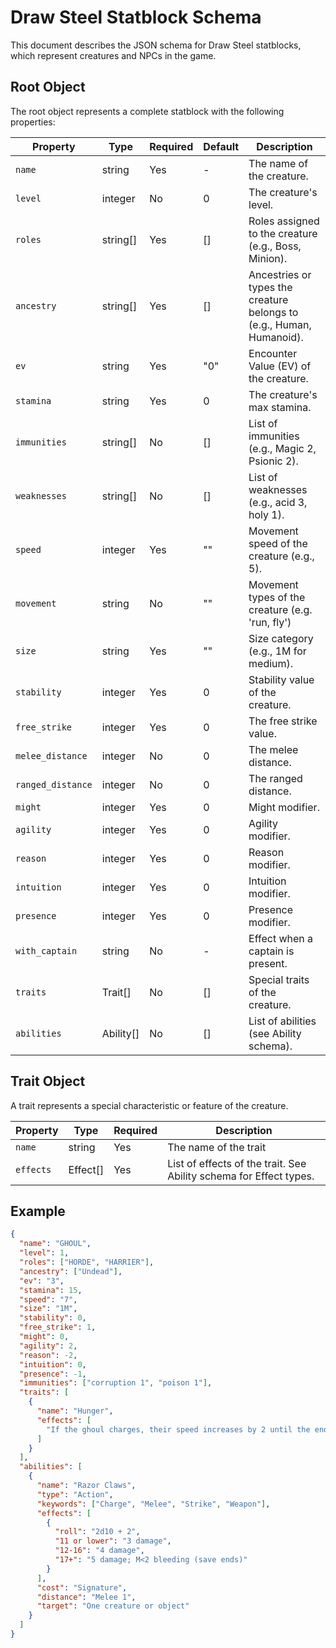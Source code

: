 # Draw Steel Statblock Schema

This document describes the JSON schema for Draw Steel statblocks, which represent creatures and NPCs in the game.

## Root Object

The root object represents a complete statblock with the following properties:

| Property | Type | Required | Default | Description |
|----------|------|----------|---------|-------------|
| `name` | string | Yes | - | The name of the creature. |
| `level` | integer | No | 0 | The creature's level. |
| `roles` | string[] | Yes | [] | Roles assigned to the creature (e.g., Boss, Minion). |
| `ancestry` | string[] | Yes | [] | Ancestries or types the creature belongs to (e.g., Human, Humanoid). |
| `ev` | string | Yes | "0" | Encounter Value (EV) of the creature. |
| `stamina` | string | Yes | 0 | The creature's max stamina. |
| `immunities` | string[] | No | [] | List of immunities (e.g., Magic 2, Psionic 2). |
| `weaknesses` | string[] | No | [] | List of weaknesses (e.g., acid 3, holy 1). |
| `speed` | integer | Yes | "" | Movement speed of the creature (e.g., 5). |
| `movement` | string | No | "" | Movement types of the creature (e.g. 'run, fly') |
| `size` | string | Yes | "" | Size category (e.g., 1M for medium). |
| `stability` | integer | Yes | 0 | Stability value of the creature. |
| `free_strike` | integer | Yes | 0 | The free strike value. |
| `melee_distance` | integer | No | 0 | The melee distance. |
| `ranged_distance` | integer | No | 0 | The ranged distance. |
| `might` | integer | Yes | 0 | Might modifier. |
| `agility` | integer | Yes | 0 | Agility modifier. |
| `reason` | integer | Yes | 0 | Reason modifier. |
| `intuition` | integer | Yes | 0 | Intuition modifier. |
| `presence` | integer | Yes | 0 | Presence modifier. |
| `with_captain` | string | No | - | Effect when a captain is present. |
| `traits` | Trait[] | No | [] | Special traits of the creature. |
| `abilities` | Ability[] | No | [] | List of abilities (see Ability schema). |

## Trait Object

A trait represents a special characteristic or feature of the creature.

| Property | Type | Required | Description |
|----------|------|----------|-------------|
| `name` | string | Yes | The name of the trait |
| `effects` | Effect[] | Yes | List of effects of the trait. See Ability schema for Effect types. |

## Example

```json
{
  "name": "GHOUL",
  "level": 1,
  "roles": ["HORDE", "HARRIER"],
  "ancestry": ["Undead"],
  "ev": "3",
  "stamina": 15,
  "speed": "7",
  "size": "1M",
  "stability": 0,
  "free_strike": 1,
  "might": 0,
  "agility": 2,
  "reason": -2,
  "intuition": 0,
  "presence": -1,
  "immunities": ["corruption 1", "poison 1"],
  "traits": [
    {
      "name": "Hunger",
      "effects": [
        "If the ghoul charges, their speed increases by 2 until the end of their turn."
      ]
    }
  ],
  "abilities": [
    {
      "name": "Razor Claws",
      "type": "Action",
      "keywords": ["Charge", "Melee", "Strike", "Weapon"],
      "effects": [
        {
          "roll": "2d10 + 2",
          "11 or lower": "3 damage",
          "12-16": "4 damage",
          "17+": "5 damage; M<2 bleeding (save ends)"
        }
      ],
      "cost": "Signature",
      "distance": "Melee 1",
      "target": "One creature or object"
    }
  ]
}
``` 